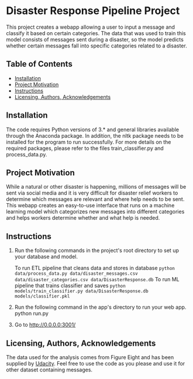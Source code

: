 # Disaster Response Pipeline Project

This project creates a webapp allowing a user to input a message and classify it based on certain categories. The data that was used to train this model consists of messages sent during a disaster, so the model predicts whether certain messages fall into specific categories related to a disaster.

## Table of Contents
* [Installation](#installation)
* [Project Motivation](#motivation)
* [Instructions](#instructions)
* [Licensing, Authors, Acknowledgements](#licensing)

## Installation
The code requires Python versions of 3.* and general libraries available through the Anaconda package. In addition, the nltk package needs to be installed for the program to run successfully. For more details on the required packages, please refer to the files train_classifier.py and process_data.py.

## Project Motivation <a name="motivation"></a>
While a natural or other disaster is happening, millions of messages will be sent via social media and it is very difficult for disaster relief workers to determine which messages are relevant and where help needs to be sent. This webapp creates an easy-to-use interface that runs on a machine learning model which categorizes new messages into different categories and helps workers determine whether and what help is needed.

## Instructions <a name="instructions"></a>

1. Run the following commands in the project's root directory to set up your database and model.

	To run ETL pipeline that cleans data and stores in database `python data/process_data.py data/disaster_messages.csv data/disaster_categories.csv data/DisasterResponse.db`
	To run ML pipeline that trains classifier and saves `python models/train_classifier.py data/DisasterResponse.db models/classifier.pkl`

2. Run the following command in the app's directory to run your web app. python run.py

3. Go to http://0.0.0.0:3001/

## Licensing, Authors, Acknowledgements <a name="licensing"></a>
The data used for the analysis comes from Figure Eight and has been supplied by [Udacity](https://eu.udacity.com/legal/terms-of-use). Feel free to use the code as you please and use it for other dataset containing messages.

